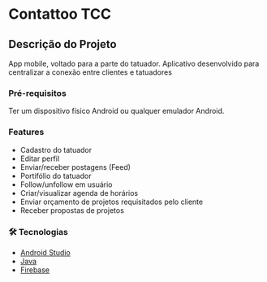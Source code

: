 # Contattoo TCC
## Descrição do Projeto
<p align="left">App mobile, voltado para a parte do tatuador. Aplicativo desenvolvido para centralizar a conexão entre clientes e tatuadores   </p>

### Pré-requisitos
Ter um dispositivo físico Android ou qualquer emulador Android.

### Features
- Cadastro do tatuador
- Editar perfil
- Enviar/receber postagens (Feed)
- Portifólio do tatuador
- Follow/unfollow em usuário
- Criar/visualizar agenda de horários
- Enviar orçamento de projetos requisitados pelo cliente
- Receber propostas de projetos

### 🛠 Tecnologias

- [Android Studio](https://developer.android.com/studio/)
- [Java](https://www.java.com/pt-BR/)
- [Firebase](https://firebase.google.com/)
